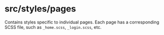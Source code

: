 # src/styles/pages

Contains styles specific to individual pages.
Each page has a corresponding SCSS file, such as `_home.scss`, `_login.scss`, etc.
